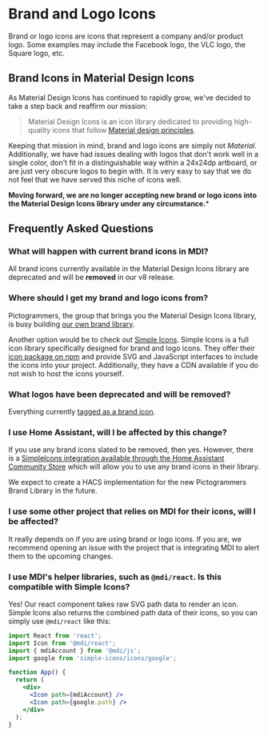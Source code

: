 # Brand and Logo Icons

Brand or logo icons are icons that represent a company and/or product logo. Some examples may include the Facebook logo, the VLC logo, the Square logo, etc.

## Brand Icons in Material Design Icons

As Material Design Icons has continued to rapidly grow, we've decided to take a step back and reaffirm our mission:

> Material Design Icons is an icon library dedicated to providing high-quality icons that follow [Material design principles](https://material.io/design/iconography/system-icons.html#design-principles).

Keeping that mission in mind, brand and logo icons are simply not _Material_. Additionally, we have had issues dealing with logos that don't work well in a single color, don't fit in a distinguishable way within a 24x24dp artboard, or are just very obscure logos to begin with. It is very easy to say that we do not feel that we have served this niche of icons well.

**Moving forward, we are no longer accepting new brand or logo icons into the Material Design Icons library under any circumstance.***

## Frequently Asked Questions

### What will happen with current brand icons in MDI?

All brand icons currently available in the Material Design Icons library are deprecated and will be **removed** in our v8 release.

### Where should I get my brand and logo icons from?

Pictogrammers, the group that brings you the Material Design Icons library, is busy building [our own brand library](https://github.com/Pictogrammers/brand-icons).

Another option would be to check out [Simple Icons](https://simpleicons.org/). Simple Icons is a full icon library specifically designed for brand and logo icons. They offer their [icon package on npm](https://www.npmjs.com/package/simple-icons) and provide SVG and JavaScript interfaces to include the icons into your project. Additionally, they have a CDN available if you do not wish to host the icons yourself.

### What logos have been deprecated and will be removed?

Everything currently [tagged as a brand icon](https://materialdesignicons.com/tag/brand).

### I use Home Assistant, will I be affected by this change?

If you use any brand icons slated to be removed, then yes. However, there is a [SimpleIcons integration available through the Home Assistant Community Store](https://github.com/vigonotion/hass-simpleicons) which will allow you to use any brand icons in their library.

We expect to create a HACS implementation for the new Pictogrammers Brand Library in the future.

### I use some other project that relies on MDI for their icons, will I be affected?

It really depends on if you are using brand or logo icons. If you are, we recommend opening an issue with the project that is integrating MDI to alert them to the upcoming changes.

### I use MDI's helper libraries, such as `@mdi/react`. Is this compatible with Simple Icons?

Yes! Our react component takes raw SVG path data to render an icon. Simple Icons also returns the combined path data of their icons, so you can simply use `@mdi/react` like this:

```jsx
import React from 'react';
import Icon from '@mdi/react';
import { mdiAccount } from '@mdi/js';
import google from 'simple-icons/icons/google';

function App() {
  return (
    <div>
      <Icon path={mdiAccount} />
      <Icon path={google.path} />
    </div>
  );
}
```
